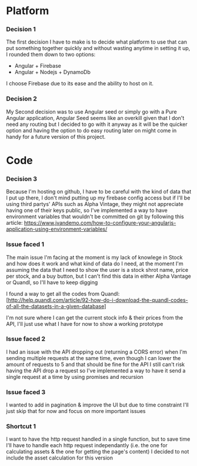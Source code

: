 # Platform
###  Decision 1
The first decision I have to make is to decide what platform to use that can put something together quickly and without wasting anytime in setting it up, I rounded them down to two options:
- Angular + Firebase
- Angular + Nodejs + DynamoDb

I choose Firebase due to its ease and the ability to host on it.

### Decision 2
My Second decision was to use Angular seed or simply go with a Pure Angular application, Angular Seed seems like an overkill given that I don't need any routing but I decided to go with it anyway as it will be the quicker option and having the option to do easy routing later on might come in handy for a future version of this project.


# Code
### Decision 3
Because I'm hosting on github, I have to be careful with the kind of data that I put up there, I don't mind putting up my firebase config access but if I'll be using third partys' APIs such as Alpha Vintage, they might not appreciate having one of their keys public, so I've implemented a way to have environment variables that wouldn't be committed on git by following this article: https://www.jvandemo.com/how-to-configure-your-angularjs-application-using-environment-variables/

### Issue faced 1
The main issue I'm facing at the moment is my lack of knowlege in Stock and how does it work and what kind of data do I need, at the moment I'm assuming the data that I need to show the user is a stock shrot name, price per stock, and a buy button, but I can't find this data in either Alpha Vantage or Quandl, so I'll have to keep digging

I found a way to get all the codes from Quandl: [http://help.quandl.com/article/92-how-do-i-download-the-quandl-codes-of-all-the-datasets-in-a-given-database]

I'm not sure where I can get the current stock info & their prices from the API, I'll just use what I have for now to show a working prototype

### Issue faced 2
I had an issue with the API dropping out (returning a CORS error) when I'm sending multiple requests at the same time, even though I can lower the amount of requests to 5 and that should be fine for the API I still can't risk having the API drop a request so I've implemented a way to have it send a single request at a time by using promises and recursion

### Issue faced 3
I wanted to add in pagination & improve the UI but due to time constraint I'll just skip that for now and focus on more important issues


### Shortcut 1
I want to have the http request handled in a single function, but to save time I'll have to handle each http request independantly (i.e. the one for calculating assets & the one for getting the page's content)
I decided to not include the asset calculation for this version